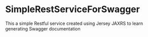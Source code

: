 # SimpleRestServiceForSwagger
This a simple Restful service created using Jersey JAXRS to learn generating Swagger documentation
